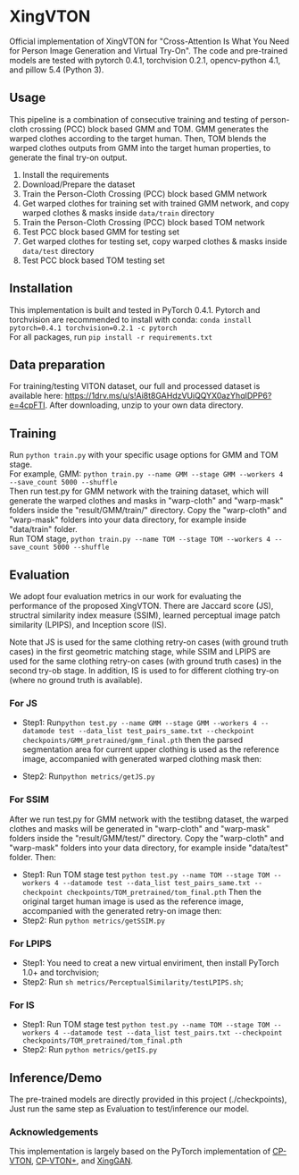 # XingVTON
Official implementation of XingVTON for "Cross-Attention Is What You Need for Person Image Generation and Virtual Try-On".
The code and pre-trained models are tested with pytorch 0.4.1, torchvision 0.2.1, opencv-python 4.1, and pillow 5.4 (Python 3).

## Usage
This pipeline is a combination of consecutive training and testing of person-cloth crossing (PCC) block based GMM and TOM. GMM generates the warped clothes according to the target human. Then, TOM blends the warped clothes outputs from GMM into the target human properties, to generate the final try-on output.

1) Install the requirements
2) Download/Prepare the dataset
3) Train the Person-Cloth Crossing (PCC) block based GMM network
4) Get warped clothes for training set with trained GMM network, and copy warped clothes & masks inside `data/train` directory
5) Train the Person-Cloth Crossing (PCC) block based TOM network
6) Test PCC block based GMM for testing set
7) Get warped clothes for testing set, copy warped clothes & masks inside `data/test` directory
8) Test PCC block based TOM testing set

## Installation
This implementation is built and tested in PyTorch 0.4.1.
Pytorch and torchvision are recommended to install with conda: `conda install pytorch=0.4.1 torchvision=0.2.1 -c pytorch`
<br/>For all packages, run `pip install -r requirements.txt`

## Data preparation
For training/testing VITON dataset, our full and processed dataset is available here: https://1drv.ms/u/s!Ai8t8GAHdzVUiQQYX0azYhqIDPP6?e=4cpFTI. After downloading, unzip to your own data directory.

## Training
Run `python train.py` with your specific usage options for GMM and TOM stage.
<br/>For example, GMM: ```python train.py --name GMM --stage GMM --workers 4 --save_count 5000 --shuffle```
<br/> Then run test.py for GMM network with the training dataset, which will generate the warped clothes and masks in "warp-cloth" and "warp-mask" folders inside the "result/GMM/train/" directory. Copy the "warp-cloth" and "warp-mask" folders into your data directory, for example inside "data/train" folder.
<br/>Run TOM stage, ```python train.py --name TOM --stage TOM --workers 4 --save_count 5000 --shuffle```


## Evaluation
We adopt four evaluation metrics in our work for evaluating the performance of the proposed XingVTON. There are Jaccard score (JS), structral similarity index measure (SSIM), learned perceptual image patch similarity (LPIPS), and Inception score (IS).

Note that JS is used for the same clothing retry-on cases (with ground truth cases) in the first geometric matching stage, while SSIM and LPIPS are used for the same clothing retry-on cases (with ground truth cases) in the second try-ob stage. In addition, IS is used to for different clothing try-on (where no ground truth is available).

### For JS 
- Step1: Run```python test.py --name GMM --stage GMM --workers 4 --datamode test --data_list test_pairs_same.txt --checkpoint checkpoints/GMM_pretrained/gmm_final.pth```
then the parsed segmentation area for current upper clothing is used as the reference image, accompanied with generated warped clothing mask then:

- Step2: Run```python metrics/getJS.py```

### For SSIM
After we run test.py for GMM network with the testibng dataset, the warped clothes and masks will be generated in "warp-cloth" and "warp-mask" folders inside the "result/GMM/test/" directory. Copy the "warp-cloth" and "warp-mask" folders into your data directory, for example inside "data/test" folder. Then:
- Step1: Run TOM stage test ```python test.py --name TOM --stage TOM --workers 4 --datamode test --data_list test_pairs_same.txt --checkpoint checkpoints/TOM_pretrained/tom_final.pth```
Then the original target human image is used as the reference image, accompanied with the generated retry-on image then:
- Step2: Run ```python metrics/getSSIM.py```

### For LPIPS
- Step1: You need to creat a new virtual enviriment, then install PyTorch 1.0+ and torchvision;
- Step2: Run ```sh metrics/PerceptualSimilarity/testLPIPS.sh```;

### For IS
- Step1: Run TOM stage test ```python test.py --name TOM --stage TOM --workers 4 --datamode test --data_list test_pairs.txt --checkpoint checkpoints/TOM_pretrained/tom_final.pth```
- Step2: Run ```python metrics/getIS.py```

## Inference/Demo
The pre-trained models are directly provided in this project (./checkpoints), 
Just run the same step as Evaluation to test/inference our model.

### Acknowledgements
This implementation is largely based on the PyTorch implementation of [CP-VTON](https://github.com/sergeywong/cp-vton), [CP-VTON+](https://github.com/minar09/cp-vton-plus), and [XingGAN](https://github.com/Ha0Tang/XingGAN).
